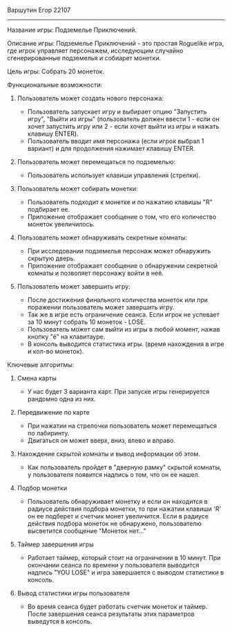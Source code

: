 Варшутин Егор 22107

-------------------

Название игры: Подземелье Приключений.

Описание игры: Подземелье Приключений - это простая Roguelike игра, где игрок управляет персонажем, исследующим случайно сгенерированные подземелья и собиарет монетки.

Цель игры: Собрать 20 монеток.

Функциональные возможности:

1. Пользователь может создать нового персонажа:
   - Пользователь запускает игру и выбирает опцию "Запустить игру", "Выйти из игры" (пользователь должен ввести 1 - если он хочет запустить игру или 2 - если хочет выйти из игры и нажать клавишу ENTER).
   - Пользователь вводит имя персонажа (если игрок выбрал 1 вариант) и для продолжения нажимает клавишу ENTER.

2. Пользователь может перемещаться по подземелью:
   - Пользователь использует клавиши управления (стрелки).

3. Пользователь может собирать монетки:
   - Пользователь подходит к монетке и по нажатию клавишы "R" подбирает ее.
   - Приложение отображает сообщение о том, что его количество монеток увеличилось.

4. Пользователь может обнаруживать секретные комнаты:
   - При исследовании подземелья персонаж может обнаружить скрытую дверь.
   - Приложение отображает сообщение о обнаружении секретной комнаты и позволяет персонажу войти в неё.

5. Пользователь может завершить игру:
   - После достижения финального количества монеток или при поражении пользователь может завершить игру.
   - Так же в игре есть ограничение сеанса. Если игрок не успевает за 10 минут собрать 10 монеток - LOSE.
   - Пользователь может сам выйти из игры в любой момент, нажав кнопку "ё" на клавитауре.
   - В консоль выводится статистика игры. (время нахождения в игре и кол-во монеток).

Ключевые алгоритмы:

1. Смена карты
   - У нас будет 3 варианта карт. При запуске игры генерируется рандомно одна из них.

2. Передвижение по карте
   - При нажатии на стрелочки пользователь может перемещаться по лабиринту.
   - Двигаться он может вверх, вниз, влево и вправо.

2. Нахождение скрытой комнаты и вывод информации об этом.
   - Как пользователь пройдет в "дверную рамку" скрытой комнаты, у пользователя появится надпись о том, что он ее нашел.

3. Подбор монетки
   - Пользователь обнаруживает монетку и если он находится в радиусе действия подбора монетки, то при нажатии клавиши 'R' он ее подберет и счетчик монет увеличится. Если в радиусе действия подбора монеток не обнаружено, пользователю высветится сообщение "Монеток нет..."

4. Таймер завершения игры 
   - Работает таймер, который стоит на ограничении в 10 минут. При окончании сеанса по времени у пользователя выводится надпись "YOU LOSE" и игра завершается с выводом статистики в консоль.

5. Вывод статистики игры пользователя
   - Во время сеанса будет работать счетчик монеток и таймер. После завершения сеанса результаты этих параметров выведутся в консоль.

